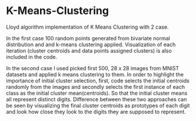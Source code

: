 # K-Means-Clustering
Lloyd algorithm implementation of K Means Clustering with 2 case.

In the first case 100 random points generated from bivariate normal distribution and and k-means clustering applied. Visualization of each iteration (cluster centroids and data points assigned clusters) is also included in the code.

In the second case I used picked first 500, 28 x 28 images from MNIST datasets and applied k means clustering to them.
In order to highlight the importance of initial cluster selection, first, code selects the initial centroids randomly from the images and secondly selects the first instance of each class as the initial cluster mean(centroids). So that the initial cluster means all represent distinct digits. Difference between these two approaches can be seen by visualizing the final cluster centroids as prototypes of each digit and look how close they look to the digits they are supposed to represent.
